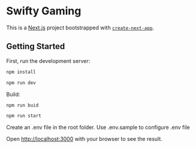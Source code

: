# Swifty Gaming

This is a [Next.js](https://nextjs.org/) project bootstrapped with [`create-next-app`](https://github.com/vercel/next.js/tree/canary/packages/create-next-app).

## Getting Started

First, run the development server:

```bash
npm install

npm run dev
```

Build:

```bash
npm run buid

npm run start
```

Create an .env file in the root folder. Use .env.sample to configure .env file

Open [http://localhost:3000](http://localhost:3000) with your browser to see the result.
